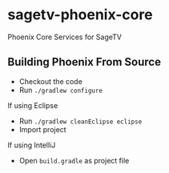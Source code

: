 # sagetv-phoenix-core

Phoenix Core Services for SageTV

## Building Phoenix From Source
* Checkout the code
* Run `./gradlew configure`

If using Eclipse
* Run `./gradlew cleanEclipse eclipse`
* Import project

If using IntelliJ
* Open `build.gradle` as project file
